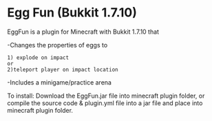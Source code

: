 Egg Fun (Bukkit 1.7.10)
===========================
EggFun is a plugin for Minecraft with Bukkit 1.7.10 that 

  -Changes the properties of eggs to 
  
    1) explode on impact
    or 
    2)teleport player on impact location

  -Includes a minigame/practice arena

To install: Download the EggFun.jar file into minecraft plugin folder, or compile the source code & plugin.yml file into a jar file and place into minecraft plugin folder.
